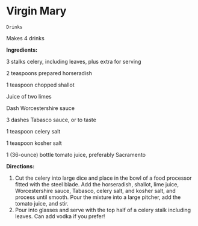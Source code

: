 # Virgin Mary

`Drinks`

Makes 4 drinks

**Ingredients:**

3 stalks celery, including leaves, plus extra for serving

2 teaspoons prepared horseradish

1 teaspoon chopped shallot

Juice of two limes

Dash Worcestershire sauce

3 dashes Tabasco sauce, or to taste

1 teaspoon celery salt

1 teaspoon kosher salt

1 (36-ounce) bottle tomato juice, preferably Sacramento

**Directions:**

1. Cut the celery into large dice and place in the bowl of a food processor fitted with the steel blade. Add the horseradish, shallot, lime juice, Worcestershire sauce, Tabasco, celery salt, and kosher salt, and process until smooth. Pour the mixture into a large pitcher, add the tomato juice, and stir.
2. Pour into glasses and serve with the top half of a celery stalk including leaves. Can add vodka if you prefer!
